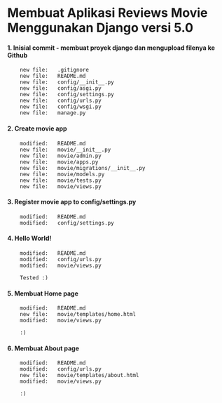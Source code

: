 # Membuat Aplikasi Reviews Movie Menggunakan Django versi 5.0


#### 1. Inisial commit - membuat proyek django dan mengupload filenya ke Github

        new file:   .gitignore
        new file:   README.md
        new file:   config/__init__.py
        new file:   config/asgi.py
        new file:   config/settings.py
        new file:   config/urls.py
        new file:   config/wsgi.py
        new file:   manage.py


#### 2. Create movie app

        modified:   README.md
        new file:   movie/__init__.py
        new file:   movie/admin.py
        new file:   movie/apps.py
        new file:   movie/migrations/__init__.py
        new file:   movie/models.py
        new file:   movie/tests.py
        new file:   movie/views.py


#### 3. Register movie app to config/settings.py

        modified:   README.md
        modified:   config/settings.py


#### 4. Hello World!

        modified:   README.md
        modified:   config/urls.py
        modified:   movie/views.py

        Tested :)


#### 5. Membuat Home page

        modified:   README.md
        new file:   movie/templates/home.html
        modified:   movie/views.py

        :)


#### 6. Membuat About page

        modified:   README.md
        modified:   config/urls.py
        new file:   movie/templates/about.html
        modified:   movie/views.py

        :)

